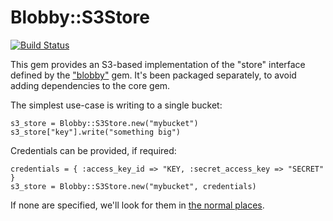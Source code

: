 # Blobby::S3Store

[![Build Status](https://travis-ci.org/realestate-com-au/blobby-s3.svg?branch=master)](https://travis-ci.org/realestate-com-au/blobby-s3)

This gem provides an S3-based implementation of the "store" interface defined by the ["blobby"](https://github.com/realestate-com-au/blobby) gem.  It's been packaged separately, to avoid adding dependencies to the core gem.

The simplest use-case is writing to a single bucket:

    s3_store = Blobby::S3Store.new("mybucket")
    s3_store["key"].write("something big")

Credentials can be provided, if required:

    credentials = { :access_key_id => "KEY, :secret_access_key => "SECRET" }
    s3_store = Blobby::S3Store.new("mybucket", credentials)

If none are specified, we'll look for them in [the normal places](https://blogs.aws.amazon.com/security/post/Tx3D6U6WSFGOK2H/A-New-and-Standardized-Way-to-Manage-Credentials-in-the-AWS-SDKs).
